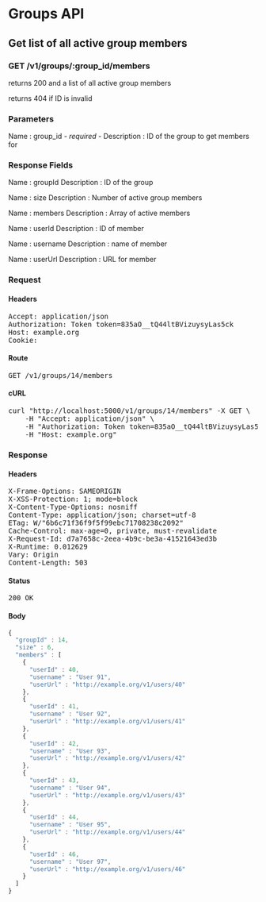 # Groups API

## Get list of all active group members

### GET /v1/groups/:group_id/members

returns 200 and a list of all active group members

returns 404 if ID is invalid

### Parameters

Name : group_id *- required -*
Description : ID of the group to get members for


### Response Fields

Name : groupId
Description : ID of the group

Name : size
Description : Number of active group members

Name : members
Description : Array of active members

Name : userId
Description : ID of member

Name : username
Description : name of member

Name : userUrl
Description : URL for member

### Request

#### Headers

<pre>Accept: application/json
Authorization: Token token=835aO__tQ44ltBVizuysyLas5ck
Host: example.org
Cookie: </pre>

#### Route

<pre>GET /v1/groups/14/members</pre>

#### cURL

<pre class="request">curl &quot;http://localhost:5000/v1/groups/14/members&quot; -X GET \
	-H &quot;Accept: application/json&quot; \
	-H &quot;Authorization: Token token=835aO__tQ44ltBVizuysyLas5ck&quot; \
	-H &quot;Host: example.org&quot;</pre>

### Response

#### Headers

<pre>X-Frame-Options: SAMEORIGIN
X-XSS-Protection: 1; mode=block
X-Content-Type-Options: nosniff
Content-Type: application/json; charset=utf-8
ETag: W/&quot;6b6c71f36f9f5f99ebc71708238c2092&quot;
Cache-Control: max-age=0, private, must-revalidate
X-Request-Id: d7a7658c-2eea-4b9c-be3a-41521643ed3b
X-Runtime: 0.012629
Vary: Origin
Content-Length: 503</pre>

#### Status

<pre>200 OK</pre>

#### Body

```javascript
{
  "groupId" : 14,
  "size" : 6,
  "members" : [
    {
      "userId" : 40,
      "username" : "User 91",
      "userUrl" : "http://example.org/v1/users/40"
    },
    {
      "userId" : 41,
      "username" : "User 92",
      "userUrl" : "http://example.org/v1/users/41"
    },
    {
      "userId" : 42,
      "username" : "User 93",
      "userUrl" : "http://example.org/v1/users/42"
    },
    {
      "userId" : 43,
      "username" : "User 94",
      "userUrl" : "http://example.org/v1/users/43"
    },
    {
      "userId" : 44,
      "username" : "User 95",
      "userUrl" : "http://example.org/v1/users/44"
    },
    {
      "userId" : 46,
      "username" : "User 97",
      "userUrl" : "http://example.org/v1/users/46"
    }
  ]
}
```

